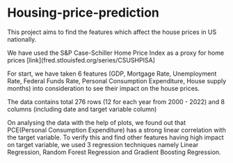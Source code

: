 # Housing-price-prediction

This project aims to find the features which affect the house prices in US nationally. 

We have used the S&P Case-Schiller Home Price Index as a proxy for home prices [link](fred.stlouisfed.org/series/CSUSHPISA]

For start, we have taken 6 features (GDP, Mortgage Rate, Unemployment Rate, Federal Funds Rate, Personal Consumption Expenditure, House supply months) into consideration to see their impact on the house prices.

The data contains total 276 rows (12 for each year from 2000 - 2022) and 8 columns (including date and target variable column)

On analysing the data with the help of plots, we found out that PCE(Personal Consumption Expenditure) has a strong linear correlation with the target variable.
To verify this and find other features having high impact on target variable, we used 3 regression techniques namely Linear Regression, Random Forest Regression and Gradient Boosting Regression. 
